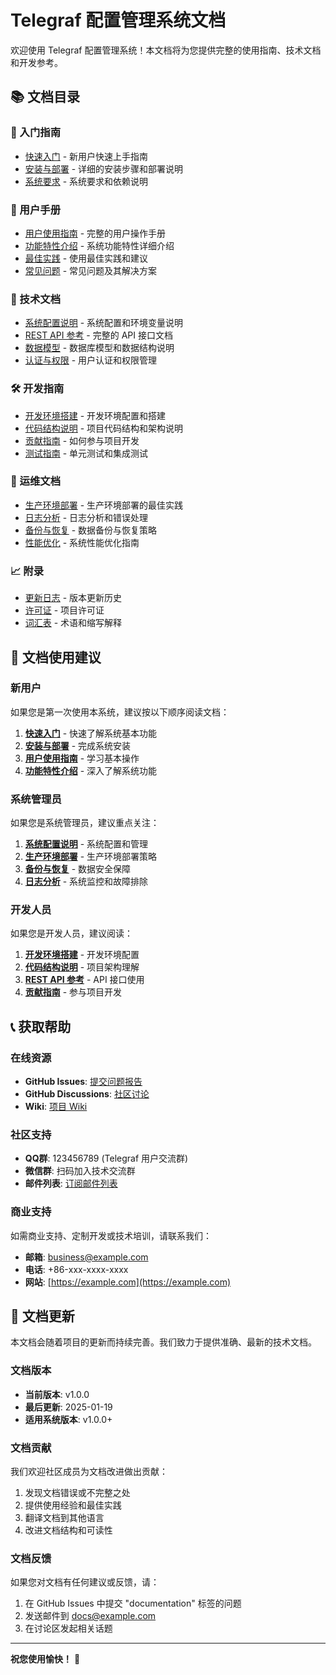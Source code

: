 # Telegraf 配置管理系统文档

欢迎使用 Telegraf 配置管理系统！本文档将为您提供完整的使用指南、技术文档和开发参考。

## 📚 文档目录

### 🚀 入门指南
- [快速入门](quickstart.md) - 新用户快速上手指南
- [安装与部署](installation.md) - 详细的安装步骤和部署说明
- [系统要求](requirements.md) - 系统要求和依赖说明

### 👥 用户手册
- [用户使用指南](user-guide.md) - 完整的用户操作手册
- [功能特性介绍](features.md) - 系统功能特性详细介绍
- [最佳实践](best-practices.md) - 使用最佳实践和建议
- [常见问题](troubleshooting.md) - 常见问题及其解决方案

### 🔧 技术文档
- [系统配置说明](configuration.md) - 系统配置和环境变量说明
- [REST API 参考](api-reference.md) - 完整的 API 接口文档
- [数据模型](data-models.md) - 数据库模型和数据结构说明
- [认证与权限](authentication.md) - 用户认证和权限管理

### 🛠️ 开发指南
- [开发环境搭建](development.md) - 开发环境配置和搭建
- [代码结构说明](code-structure.md) - 项目代码结构和架构说明
- [贡献指南](contributing.md) - 如何参与项目开发
- [测试指南](testing.md) - 单元测试和集成测试

### 🔧 运维文档
- [生产环境部署](deployment.md) - 生产环境部署的最佳实践
- [日志分析](logging.md) - 日志分析和错误处理
- [备份与恢复](backup-recovery.md) - 数据备份与恢复策略
- [性能优化](performance.md) - 系统性能优化指南

### 📈 附录
- [更新日志](../CHANGELOG.md) - 版本更新历史
- [许可证](../LICENSE) - 项目许可证
- [词汇表](glossary.md) - 术语和缩写解释

## 🎯 文档使用建议

### 新用户
如果您是第一次使用本系统，建议按以下顺序阅读文档：

1. **[快速入门](quickstart.md)** - 快速了解系统基本功能
2. **[安装与部署](installation.md)** - 完成系统安装
3. **[用户使用指南](user-guide.md)** - 学习基本操作
4. **[功能特性介绍](features.md)** - 深入了解系统功能

### 系统管理员
如果您是系统管理员，建议重点关注：

1. **[系统配置说明](configuration.md)** - 系统配置和管理
2. **[生产环境部署](deployment.md)** - 生产环境部署策略
3. **[备份与恢复](backup-recovery.md)** - 数据安全保障
4. **[日志分析](logging.md)** - 系统监控和故障排除

### 开发人员
如果您是开发人员，建议阅读：

1. **[开发环境搭建](development.md)** - 开发环境配置
2. **[代码结构说明](code-structure.md)** - 项目架构理解
3. **[REST API 参考](api-reference.md)** - API 接口使用
4. **[贡献指南](contributing.md)** - 参与项目开发

## 📞 获取帮助

### 在线资源
- **GitHub Issues**: [提交问题报告](https://github.com/leezone/telegraf_manager/issues)
- **GitHub Discussions**: [社区讨论](https://github.com/leezone/telegraf_manager/discussions)
- **Wiki**: [项目 Wiki](https://github.com/leezone/telegraf_manager/wiki)

### 社区支持
- **QQ群**: 123456789 (Telegraf 用户交流群)
- **微信群**: 扫码加入技术交流群
- **邮件列表**: [订阅邮件列表](mailto:subscribe@example.com)

### 商业支持
如需商业支持、定制开发或技术培训，请联系我们：
- **邮箱**: [business@example.com](mailto:business@example.com)
- **电话**: +86-xxx-xxxx-xxxx
- **网站**: [https://example.com](https://example.com)

## 🔄 文档更新

本文档会随着项目的更新而持续完善。我们致力于提供准确、最新的技术文档。

### 文档版本
- **当前版本**: v1.0.0
- **最后更新**: 2025-01-19
- **适用系统版本**: v1.0.0+

### 文档贡献
我们欢迎社区成员为文档改进做出贡献：

1. 发现文档错误或不完整之处
2. 提供使用经验和最佳实践
3. 翻译文档到其他语言
4. 改进文档结构和可读性

### 文档反馈
如果您对文档有任何建议或反馈，请：
1. 在 GitHub Issues 中提交 "documentation" 标签的问题
2. 发送邮件到 [docs@example.com](mailto:docs@example.com)
3. 在讨论区发起相关话题

---

**祝您使用愉快！** 🎉